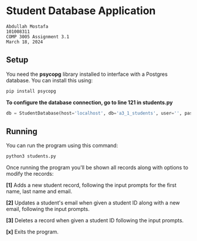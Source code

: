 # Student Database Application

```
Abdullah Mostafa
101008311
COMP 3005 Assignment 3.1
March 18, 2024
```

## Setup

You need the **psycopg** library installed to interface with a Postgres database. You can install this using:

```bash
pip install psycopg 
```

**To configure the database connection, go to line 121 in students.py**

```python
db = StudentDatabase(host='localhost', db='a3_1_students', user='', password='')
```

## Running

You can run the program using this command:

```bash
python3 students.py
```

Once running the program you'll be shown all records along with options to modify the records:

**[1]** Adds a new student record, following the input prompts for the first name, last name and email.

**[2]** Updates a student's email when given a student ID along with a new email, following the input prompts.

**[3]** Deletes a record when given a student ID following the input prompts.

**[x]** Exits the program.